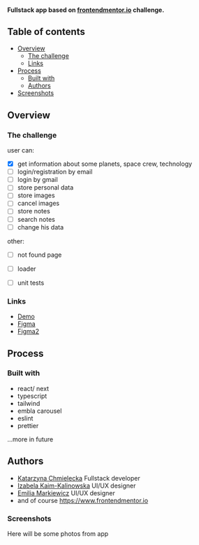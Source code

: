 #### Fullstack app based on [frontendmentor.io](https://www.frontendmentor.io/challenges/space-tourism-multipage-website-gRWj1URZ3) challenge.


## Table of contents

- [Overview](#overview)
  - [The challenge](#the-challenge)
  - [Links](#links)
- [Process](#process)
  - [Built with](#built-with)
  - [Authors](#authors)
-  [Screenshots](#screenshots)

## Overview


### The challenge
user can:
- [x] get information about some planets, space crew, technology
- [ ] login/registration by email
- [ ] login by gmail
- [ ] store personal data
- [ ] store images
- [ ] cancel images
- [ ] store notes
- [ ] search notes
- [ ] change his data

other:
- [ ] not found page
- [ ] loader
- [ ] unit tests




### Links

- [Demo](https://space-next-mu.vercel.app/)
- [Figma](https://www.figma.com/file/0zdTKUMiUV9XMi3ehL8Ufc/space-tourism-website?t=mYdOOJdEsjyFpilJ-0)
- [Figma2](https://www.figma.com/file/0lsdnCNrHzX93X4Od6Bv3p/EMA-for-Kasia---space-tourism-website?node-id=0%3A424&mode=dev)
 <!-- - [Loaders](https://cssloaders.github.io/) -->


## Process

### Built with
- react/ next
- typescript
- tailwind
- embla carousel
- eslint
- prettier
  
...more in future


## Authors

 - [Katarzyna Chmielecka](https://github.com/KatarzynaChmielecka) Fullstack developer
 - [Izabela Kaim-Kalinowska](http://www.kikmotif.pl/) UI/UX designer
 - [Emilia Markiewicz](https://emcia.design/) UI/UX designer
 - and of course https://www.frontendmentor.io



### Screenshots
Here will be some photos from app




